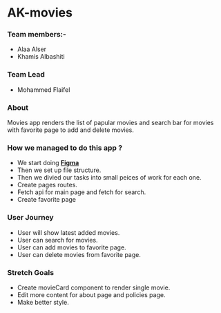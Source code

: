 # AK-movies

### Team members:-

- Alaa Alser
- Khamis Albashiti

### Team Lead

- Mohammed Flaifel

### About
 
 Movies app renders the list of papular movies and search bar for movies with favorite page to add and delete movies.

### How we managed to do this app ?

* We start doing **[Figma](https://www.figma.com/file/buarvUM0dlTubxv3LIn82O/Untitled?node-id=0%3A1)**
* Then we set up file structure.
* Then we divied our tasks into small peices of work for each one.
* Create pages routes.
* Fetch api for main page and fetch for search.
* Create favorite page
    
### User Journey

- User will show latest added movies.
- User can search for movies.
- User can add movies to favorite page.
- User can delete movies from favorite page.

### Stretch Goals

- Create movieCard component to render single movie.
- Edit more content for about page and policies page.
- Make better style.
